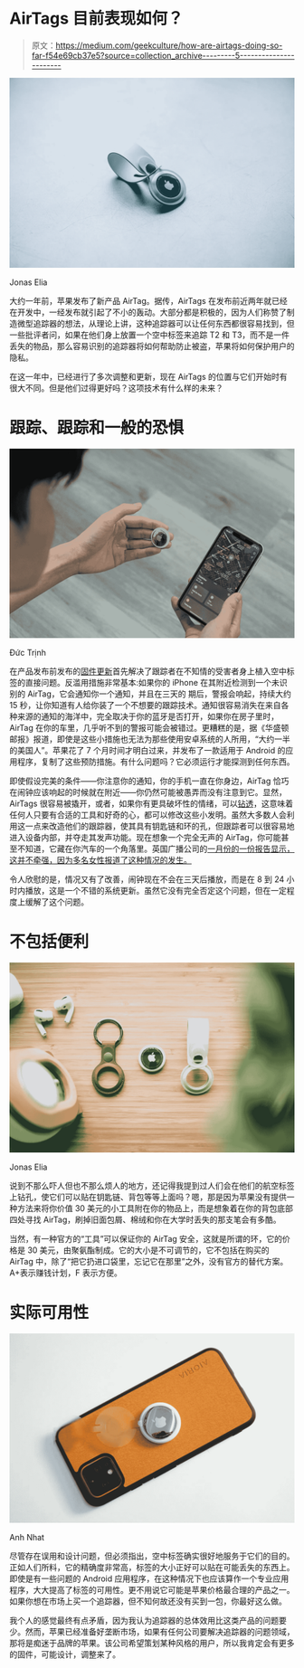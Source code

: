 # AirTags 目前表现如何？

> 原文：<https://medium.com/geekculture/how-are-airtags-doing-so-far-f54e69cb37e5?source=collection_archive---------5----------------------->

![](img/20d3f26001d20e6c8acfff1936aa42f9.png)

Jonas Elia

大约一年前，苹果发布了新产品 AirTag。据传，AirTags 在发布前近两年就已经在开发中，一经发布就引起了不小的轰动。大部分都是积极的，因为人们称赞了制造微型追踪器的想法，从理论上讲，这种追踪器可以让任何东西都很容易找到，但一些批评者问，如果在他们身上放置一个空中标签来追踪 T2 和 T3，而不是一件丢失的物品，那么容易识别的追踪器将如何帮助防止被盗，苹果将如何保护用户的隐私。

在这一年中，已经进行了多次调整和更新，现在 AirTags 的位置与它们开始时有很大不同。但是他们过得更好吗？这项技术有什么样的未来？

# 跟踪、跟踪和一般的恐惧

![](img/d7eb3e5aeabc14cb9530106dfef9333a.png)

Đức Trịnh

在产品发布前发布的[固件更新](https://appleinsider.com/articles/21/03/04/apple-brings-back-airtags-anti-stalking-feature)首先解决了跟踪者在不知情的受害者身上植入空中标签的直接问题。反滥用措施非常基本:如果你的 iPhone 在其附近检测到一个未识别的 AirTag，它会通知你一个通知，并且在三天的 期后，警报会响起，持续大约 15 秒，让你知道有人给你装了一个不想要的跟踪技术。通知很容易消失在来自各种来源的通知的海洋中，完全取决于你的蓝牙是否打开，如果你在房子里时，AirTag 在你的车里，几乎听不到的警报可能会被错过。更糟糕的是，据《华盛顿邮报》报道，即使是这些小措施也无法为那些使用安卓系统的人所用，“大约一半的美国人”。苹果花了 7 个月时间才明白过来，并发布了一款适用于 Android 的应用程序，复制了这些预防措施。有什么问题吗？它必须运行才能探测到任何东西。

即使假设完美的条件——你注意你的通知，你的手机一直在你身边，AirTag 恰巧在闹钟应该响起的时候就在附近——你仍然可能被愚弄而没有注意到它。显然，AirTags 很容易被撬开，或者，如果你有更具破坏性的情绪，可以[钻透](https://www.macrumors.com/2021/04/30/its-possible-to-drill-a-hole-through-an-airtag/)，这意味着任何人只要有合适的工具和好奇的心，都可以修改这些小发明。虽然大多数人会利用这一点来改造他们的跟踪器，使其具有钥匙链和环的孔，但跟踪者可以很容易地进入设备内部，并夺走其发声功能。现在想象一个完全无声的 AirTag，你可能甚至不知道，它藏在你汽车的一个角落里。英国广播公司的[一月份的一份报告显示，这并不牵强，因为多名女性报道了这种情况的发生。](https://www.bbc.com/news/technology-60004257)

令人欣慰的是，情况又有了改善，闹钟现在不会在三天后播放，而是在 8 到 24 小时内播放，这是一个不错的系统更新。虽然它没有完全否定这个问题，但在一定程度上缓解了这个问题。

# 不包括便利

![](img/f20a92864e638131cceb654364bf006c.png)

Jonas Elia

说到不那么吓人但也不那么烦人的地方，还记得我提到过人们会在他们的航空标签上钻孔，使它们可以贴在钥匙链、背包等等上面吗？嗯，那是因为苹果没有提供一种方法来将你价值 30 美元的小工具附在你的物品上，而是想象着在你的背包底部四处寻找 AirTag，刷掉旧面包屑、棉绒和你在大学时丢失的那支笔会有多酷。

当然，有一种官方的“工具”可以保证你的 AirTag 安全，这就是所谓的环，它的价格是 30 美元，由聚氨酯制成。它的大小是不可调节的，它不包括在购买的 AirTag 中，除了“把它扔进口袋里，忘记它在那里”之外，没有官方的替代方案。A+表示赚钱计划，F 表示方便。

# 实际可用性

![](img/d22596e5e5f66ec0a3c18bf19ccb6bb8.png)

Anh Nhat

尽管存在误用和设计问题，但必须指出，空中标签确实很好地服务于它们的目的。正如人们所料，它的精确度非常高，标签的大小正好可以贴在可能丢失的东西上。即使是有一些问题的 Android 应用程序，在这种情况下也应该算作一个专业应用程序，大大提高了标签的可用性。更不用说它可能是苹果价格最合理的产品之一。如果你想在市场上买一个追踪器，但不知何故还没有买到一包，你最好这么做。

我个人的感觉最终有点矛盾，因为我认为追踪器的总体效用比这类产品的问题要少。然而，苹果已经准备好垄断市场，如果有任何公司要解决追踪器的问题领域，那将是痴迷于品牌的苹果。该公司希望策划某种风格的用户，所以我肯定会有更多的固件，可能设计，调整来了。